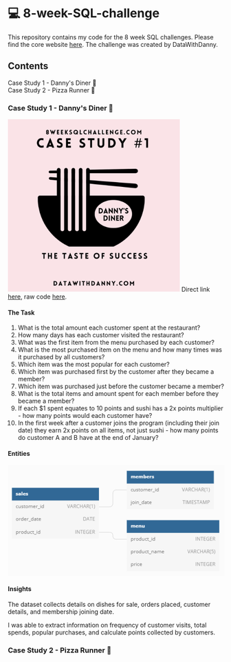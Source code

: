 # 💻 8-week-SQL-challenge
This repository contains my code for the 8 week SQL challenges. Please find the core website <a href = 'https://8weeksqlchallenge.com/'>here</a>. The challenge was created by DataWithDanny.

## Contents 
  
Case Study 1 - Danny's Diner 🧆<br>
Case Study 2 - Pizza Runner 🍕<br>


### Case Study 1 - Danny's Diner 🍜
<img src ="https://github.com/lion-star-gold/8-week-SQL-challenge/blob/main/Case%20Study%201%20-%20Danny's%20Diner/main_image.png" width="400">
Direct link <a href="https://8weeksqlchallenge.com/case-study-1/">here</a>, raw code <a href="https://github.com/lion-star-gold/8-week-SQL-challenge/blob/main/Case%20Study%201%20-%20Danny's%20Diner/The%20Taste%20of%20Success.ipynb">here</a>.

#### The Task
1. What is the total amount each customer spent at the restaurant?
2. How many days has each customer visited the restaurant?
3. What was the first item from the menu purchased by each customer?
4. What is the most purchased item on the menu and how many times was it purchased by all customers?
5. Which item was the most popular for each customer?
6. Which item was purchased first by the customer after they became a member?
7. Which item was purchased just before the customer became a member?
8. What is the total items and amount spent for each member before they became a member?
9. If each $1 spent equates to 10 points and sushi has a 2x points multiplier - how many points would each customer have?
10. In the first week after a customer joins the program (including their join date) they earn 2x points on all items, not just sushi - how many points do customer A and B have at the end of January?

#### Entities
<img src ="https://github.com/lion-star-gold/8-week-SQL-challenge/blob/main/Case%20Study%201%20-%20Danny's%20Diner/erd-1.PNG">

#### Insights
The dataset collects details on dishes for sale, orders placed, customer details, and membership joining date. 

I was able to extract information on frequency of customer visits, total spends, popular purchases, and calculate points collected by customers.
                                                                                                
### Case Study 2 - Pizza Runner 🍕
